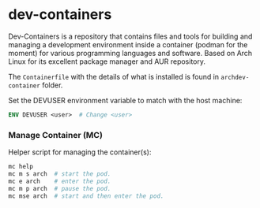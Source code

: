 # dev-containers

Dev-Containers is a repository that contains files and tools
for building and managing a development environment inside a
container (podman for the moment) for various programming languages
and software. Based on Arch Linux for its excellent package
manager and AUR repository.

The `Containerfile` with the details of what is installed
is found in `archdev-container` folder.

Set the DEVUSER environment variable to match with the host machine:

``` Dockerfile
ENV DEVUSER <user>  # Change <user>
```

### Manage Container (MC)

Helper script for managing the container(s):

``` bash
mc help
mc m s arch  # start the pod.
mc e arch    # enter the pod.
mc m p arch  # pause the pod.
mc mse arch  # start and then enter the pod.
```
